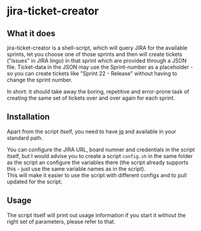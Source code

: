 # jira-ticket-creator

## What it does
jira-ticket-creator is a shell-script, which will query JIRA for the
available sprints, let you choose one of those sprints and then will
create tickets ("issues" in JIRA lingo) in that sprint which are
provided through a JSON file. Ticket-data in the JSON may use the
Sprint-number as a placeholder - so you can create tickets like "Sprint
22 - Release" without having to change the sprint number.

In short: it should take away the boring, repetitive and error-prone
task of creating the same set of tickets over and over again for each
sprint.

## Installation
Apart from the script itself, you need to have
[jq](https://stedolan.github.io/jq/) and available in your standard
path.

You can configure the JIRA URL, board numner and credentials in the
script itself, but I would advise you to create a script `config.sh` in
the same folder as the script an configure the variables there (the
script already supports this - just use the same variable names as in
the script).  
This will make it easier to use the script with different configs and to
pull updated for the script.

## Usage
The script itself will print out usage information if you start it
without the right set of parameters, please refer to that.